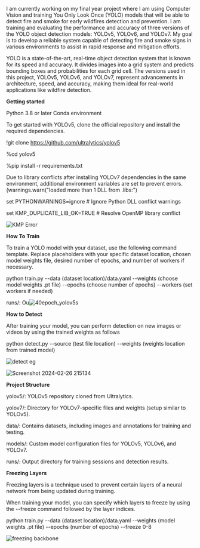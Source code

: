 I am currently working on my final year project where I am using Computer Vision and training You Only Look Once (YOLO) models that will be able to detect fire and smoke for early wildfires detection and prevention. I am training and evaluating the performance and accuracy of three versions of the YOLO object detection models: YOLOv5, YOLOv6, and YOLOv7. My goal is to develop a reliable system capable of detecting fire and smoke signs in various environments to assist in rapid response and mitigation efforts.

YOLO  is a state-of-the-art, real-time object detection system that is known for its speed and accuracy. It divides images into a grid system and predicts bounding boxes and probabilities for each grid cell. The versions used in this project, YOLOv5, YOLOv6, and YOLOv7, represent advancements in architecture, speed, and accuracy, making them ideal for real-world applications like wildfire detection.

**Getting started**

Python 3.8 or later
Conda environment

To get started with YOLOv5, clone the official repository and install the required dependencies.

!git clone https://github.com/ultralytics/yolov5

%cd yolov5

%pip install -r requirements.txt


Due to library conflicts after installing YOLOv7 dependencies in the same environment, additional environment variables are set to prevent errors. 
(warnings.warn("loaded more than 1 DLL from .libs:")

set PYTHONWARNINGS=ignore # Ignore Python DLL conflict warnings

set KMP_DUPLICATE_LIB_OK=TRUE # Resolve OpenMP library conflict

![KMP Error](https://github.com/DamianKos/Wildfire-Detection/assets/118854797/0cdda828-a84d-41d6-9051-badb4807d86e)




**How To Train**

To train a YOLO model with your dataset, use the following command template. Replace placeholders with your specific dataset location, chosen model weights file, desired number of epochs, and number of workers if necessary.

python train.py --data (dataset location)/data.yaml --weights (choose model weights .pt file) --epochs (choose number of epochs) --workers (set workers if needed)


runs/: Ou![40epoch_yolov5s](https://github.com/DamianKos/Wildfire-Detection/assets/118854797/4f5ed328-abf0-45c0-b19e-16b37872d228)


**How to Detect**

After training your model, you can perform detection on new images or videos by using the trained weights as follows

python detect.py --source (test file location) --weights (weights location from trained model)


![detect eg](https://github.com/DamianKos/Wildfire-Detection/assets/118854797/6bb021e0-17a1-44aa-b4e6-71ebf0c5e77f)

![Screenshot 2024-02-26 215134](https://github.com/DamianKos/Wildfire-Detection/assets/118854797/82308537-bdb7-43b2-b240-bd60ff53d9f1)


**Project Structure**

yolov5/: YOLOv5 repository cloned from Ultralytics.

yolov7/: Directory for YOLOv7-specific files and weights (setup similar to YOLOv5).

data/: Contains datasets, including images and annotations for training and testing.

models/: Custom model configuration files for YOLOv5, YOLOv6, and YOLOv7.

runs/: Output directory for training sessions and detection results.

**Freezing Layers**

Freezing layers is a technique used to prevent certain layers of a neural network from being updated during training. 

When training your model, you can specify which layers to freeze by using the --freeze command followed by the layer indices. 

python train.py --data (dataset location)/data.yaml --weights (model weights .pt file) --epochs (number of epochs) --freeze 0-8

![freezing backbone](https://github.com/DamianKos/Wildfire-Detection/assets/118854797/e9a1747a-a585-4bf4-b8e1-5ea19f505a44)
